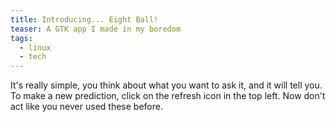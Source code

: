 ```yaml
---
title: Introducing... Eight Ball!
teaser: A GTK app I made in my boredom
tags:
  - linux
  - tech
---
```

It's really simple, you think about what you want to ask it, and it will tell you. To make a new prediction, click on the refresh icon in the top left. Now don't act like you never used these before.
